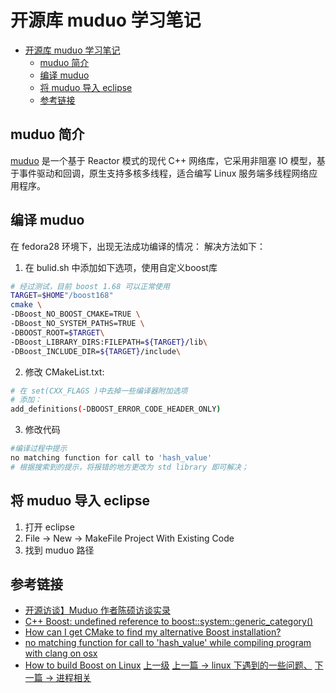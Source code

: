 # 开源库 muduo 学习笔记


<!-- @import "[TOC]" {cmd="toc" depthFrom=1 depthTo=6 orderedList=false} -->
<!-- code_chunk_output -->

* [开源库 muduo 学习笔记](#开源库-muduo-学习笔记)
	* [muduo 简介](#muduo-简介)
	* [编译 muduo](#编译-muduo)
	* [将 muduo 导入 eclipse](#将-muduo-导入-eclipse)
	* [参考链接](#参考链接)

<!-- /code_chunk_output -->
## muduo 简介
[muduo](https://github.com/chenshuo/muduo) 是一个基于 Reactor 模式的现代 C++ 网络库，它采用非阻塞 IO 模型，基于事件驱动和回调，原生支持多核多线程，适合编写 Linux 服务端多线程网络应用程序。

## 编译 muduo
在 fedora28 环境下，出现无法成功编译的情况：
解决方法如下：
1. 在 bulid.sh 中添加如下选项，使用自定义boost库
```sh
# 经过测试，目前 boost 1.68 可以正常使用
TARGET=$HOME"/boost168"
cmake \
-DBoost_NO_BOOST_CMAKE=TRUE \
-DBoost_NO_SYSTEM_PATHS=TRUE \
-DBOOST_ROOT=$TARGET\
-DBoost_LIBRARY_DIRS:FILEPATH=${TARGET}/lib\
-DBoost_INCLUDE_DIR=${TARGET}/include\
```
2. 修改 CMakeList.txt:
```sh
# 在 set(CXX_FLAGS )中去掉一些编译器附加选项
# 添加：
add_definitions(-DBOOST_ERROR_CODE_HEADER_ONLY)
```
3. 修改代码
```sh
#编译过程中提示
no matching function for call to 'hash_value'
# 根据搜索到的提示，将报错的地方更改为 std library 即可解决；
```

## 将 muduo 导入 eclipse
1. 打开 eclipse
2. File -> New -> MakeFile Project With Existing Code
3. 找到 muduo 路径


## 参考链接
* [开源访谈】Muduo 作者陈硕访谈实录](https://www.oschina.net/question/28_61182)
* [C++ Boost: undefined reference to boost::system::generic_category()](https://stackoverflow.com/questions/13467072/c-boost-undefined-reference-to-boostsystemgeneric-category/13468280)
* [How can I get CMake to find my alternative Boost installation?](https://stackoverflow.com/questions/3016448/how-can-i-get-cmake-to-find-my-alternative-boost-installation)
* [no matching function for call to 'hash_value' while compiling program with clang on osx](https://svn.boost.org/trac10/ticket/13501#no1)
* [How to build Boost on Linux](https://codeyarns.com/2017/01/24/how-to-build-boost-on-linux/)
[上一级](README.md)
[上一篇 -> linux 下遇到的一些问题、](linux.md)
[下一篇 -> 进程相关](process.md)
